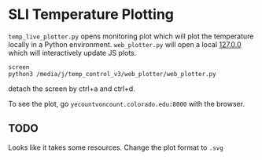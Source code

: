 # SLI Temperature Plotting 

`temp_live_plotter.py` opens monitoring plot which will plot the temperature locally in a Python environment.
`web_plotter.py` will open a local [127.0.0](http://127.0.0.1:8000/) which will interactively update JS plots. 

```
screen
python3 /media/j/temp_control_v3/web_plotter/web_plotter.py
```
detach the screen by ctrl+a and ctrl+d.

To see the plot, go `yecountvoncount.colorado.edu:8000` with the browser.

## TODO
Looks like it takes some resources. Change the plot format to `.svg`
